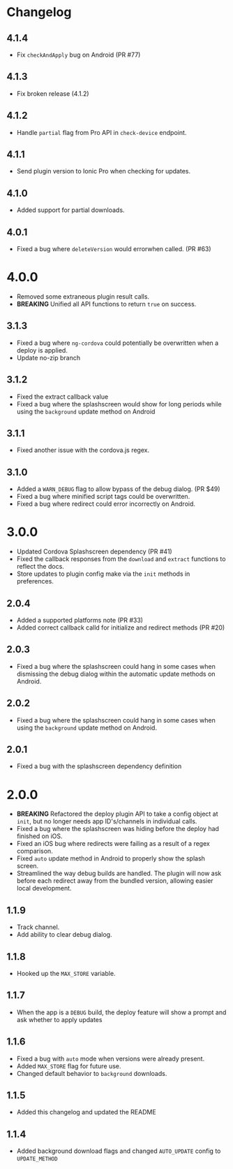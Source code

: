 Changelog
======

## 4.1.4

* Fix `checkAndApply` bug on Android (PR #77)

## 4.1.3

* Fix broken release (4.1.2)

## 4.1.2

* Handle `partial` flag from Pro API in `check-device` endpoint.

## 4.1.1

* Send plugin version to Ionic Pro when checking for updates.

## 4.1.0

* Added support for partial downloads.

## 4.0.1

* Fixed a bug where `deleteVersion` would errorwhen called. (PR #63)

# 4.0.0

* Removed some extraneous plugin result calls.
* **BREAKING** Unified all API functions to return `true` on success.

## 3.1.3

* Fixed a bug where `ng-cordova` could potentially be overwritten when a deploy is applied.
* Update no-zip branch

## 3.1.2

* Fixed the extract callback value
* Fixed a bug where the splashscreen would show for long periods while using the `background` update method on Android

## 3.1.1

* Fixed another issue with the cordova.js regex.

## 3.1.0

* Added a `WARN_DEBUG` flag to allow bypass of the debug dialog. (PR $49)
* Fixed a bug where minified script tags could be overwritten.
* Fixed a bug where redirect could error incorrectly on Android.

# 3.0.0

* Updated Cordova Splashscreen dependency (PR #41)
* Fixed the callback responses from the `download` and `extract` functions to reflect the docs.
* Store updates to plugin config make via the `init` methods in preferences.

## 2.0.4

* Added a supported platforms note (PR #33)
* Added correct callback calld for initialize and redirect methods (PR #20)

## 2.0.3

* Fixed a bug where the splashscreen could hang in some cases when dismissing the debug dialog within the automatic update methods on Android.

## 2.0.2

* Fixed a bug where the splashscreen could hang in some cases when using the `background` update method on Android.

## 2.0.1

* Fixed a bug with the splashscreen dependency definition

# 2.0.0

* **BREAKING** Refactored the deploy plugin API to take a config object at `init`, but no longer needs app ID's/channels in individual calls.
* Fixed a bug where the splashscreen was hiding before the deploy had finished on iOS.
* Fixed an iOS bug where redirects were failing as a result of a regex comparison.
* Fixed `auto` update method in Android to properly show the splash screen.
* Streamlined the way debug builds are handled.  The plugin will now ask before each redirect away from the bundled version, allowing easier local development.

## 1.1.9

* Track channel.
* Add ability to clear debug dialog.

## 1.1.8

* Hooked up the `MAX_STORE` variable.

## 1.1.7

* When the app is a `DEBUG` build, the deploy feature will show a prompt and ask whether to apply updates

## 1.1.6

* Fixed a bug with `auto` mode when versions were already present.
* Added `MAX_STORE` flag for future use.
* Changed default behavior to `background` downloads.

## 1.1.5

* Added this changelog and updated the README

## 1.1.4

* Added background download flags and changed `AUTO_UPDATE` config to `UPDATE_METHOD`
